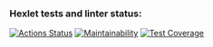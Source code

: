 ### Hexlet tests and linter status:
[![Actions Status](https://github.com/C0deFixer/java-project-99/actions/workflows/hexlet-check.yml/badge.svg)](https://github.com/C0deFixer/java-project-99/actions)
[![Maintainability](https://api.codeclimate.com/v1/badges/4abf6018f9bb20b5eb35/maintainability)](https://codeclimate.com/github/C0deFixer/java-project-99/maintainability)
[![Test Coverage](https://api.codeclimate.com/v1/badges/4abf6018f9bb20b5eb35/test_coverage)](https://codeclimate.com/github/C0deFixer/java-project-99/test_coverage)